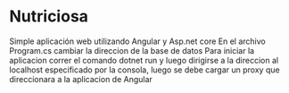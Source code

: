 # Nutriciosa
Simple aplicación web utilizando Angular y Asp.net core 
En el archivo Program.cs cambiar la direccion de la base de datos
Para iniciar la aplicacion correr el comando dotnet run y luego dirigirse a la direccion al localhost especificado por la consola, luego se debe cargar un proxy que direccionara a la aplicacion de Angular
